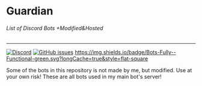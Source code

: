 # Guardian
###### List of Discord Bots +Modified&Hosted
---
[![Discord](https://discordapp.com/api/guilds/426553671296221194/embed.png)](https://discord.gg/D3k4TM4)
[![GitHub issues](https://img.shields.io/github/issues/RenderedPix/Guardian.svg)](https://github.com/RenderedPix/Guardian/issues)
https://img.shields.io/badge/Bots-Fully--Functional-green.svg?longCache=true&style=flat-square

Some of the bots in this repository is not made by me, but modified. Use at your own risk! These are all bots used in my main bot's server!
